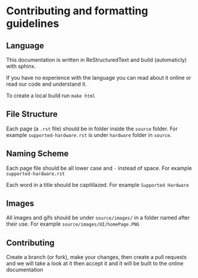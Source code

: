 # Contributing and formatting guidelines

## Language

This documentation is written in ReStructuredText and build (automaticly) with sphinx.

If you have no experience with the language you can read about it online or read our code and understand it.

To create a local build run `make html`

##	File Structure

Each page (a `.rst` file) should be in folder inside the `source` folder. For example `supported-hardware.rst` is under `hardware` folder in `source`.

## Naming Scheme

Each page file should be all lower case and `-` instead of space. For example `supported-hardware.rst`

Each word in a title should be capitilazed. For example `Supported Hardware`

## Images

All images and gifs should be under `source/images/` in a folder named after their use. For example `source/images/UI/homePage.PNG`

## Contributing

Create a branch (or fork), make your changes, then create a pull requests and we will take a look at it then accept it and it will be built to the online documentation 
